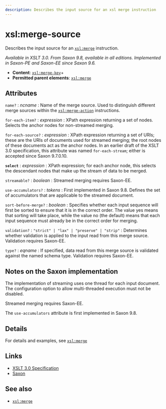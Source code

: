 ```yaml
---
description: Describes the input source for an xsl merge instruction
---
```


# xsl:merge-source

Describes the input source for an [`xsl:merge`](xsl-merge.md) instruction.

_Available in XSLT 3.0. From Saxon 9.8, available in all editions. Implemented in Saxon-PE and Saxon-EE since Saxon 9.6._

- **Content**: [`xsl:merge-key`](xsl-merge-key.md)+
- **Permitted parent elements**: [`xsl:merge`](xsl-merge.md)

## Attributes

`name?`
: _ncname_
: Name of the merge source. Used to distinguish different merge sources within the [`xsl:merge-action`](xsl-merge-action.md) instructions.

`for-each-item?`
: _expression_
: XPath expression returning a set of nodes. Selects the anchor nodes for non-streamed merging.

`for-each-source?`
: _expression_
: XPath expression returning a set of URIs; these are the URIs of documents used for streamed merging; the root nodes of these documents act as the anchor nodes. In an earlier draft of the XSLT 3.0 specification, this attribute was named `for-each-stream`; either is accepted since Saxon 9.7.0.10.

**`select`**
: _expression_
: XPath expression; for each anchor node, this selects the descendant nodes that make up the stream of data to be merged.

`streamable?`
: _boolean_
: Streamed merging requires Saxon-EE.

`use-accumulators?`
: _tokens_
: First implemented in Saxon 9.8. Defines the set of accumulators that are applicable to the streamed document.

`sort-before-merge?`
: _boolean_
: Specifies whether each input sequence will first be sorted to ensure that it is in the correct order. The value yes means that sorting will take place, while the value no (the default) means that each input sequence must already be in the correct order for merging.

`validation?`
: `"strict" | "lax" | "preserve" | "strip"`
: Determines whether validation is applied to the input read from this merge source. Validation requires Saxon-EE.

`type?`
: _eqname_
: If specified, data read from this merge source is validated against the named schema type. Validation requires Saxon-EE.

## Notes on the Saxon implementation

The implementation of streaming uses one thread for each input document. The configuration option to allow multi-threaded execution must not be disabled.

Streamed merging requires Saxon-EE.

The `use-accumulators` attribute is first implemented in Saxon 9.8.

## Details

For details and examples, see [`xsl:merge`](xsl-merge.md)

## Links

- [XSLT 3.0 Specification](http://www.w3.org/TR/xslt-30/#element-merge-source)
- [Saxon](http://www.saxonica.com/documentation/index.html#!xsl-elements/merge-source)

## See also

- [`xsl:merge`](xsl-merge.md)
